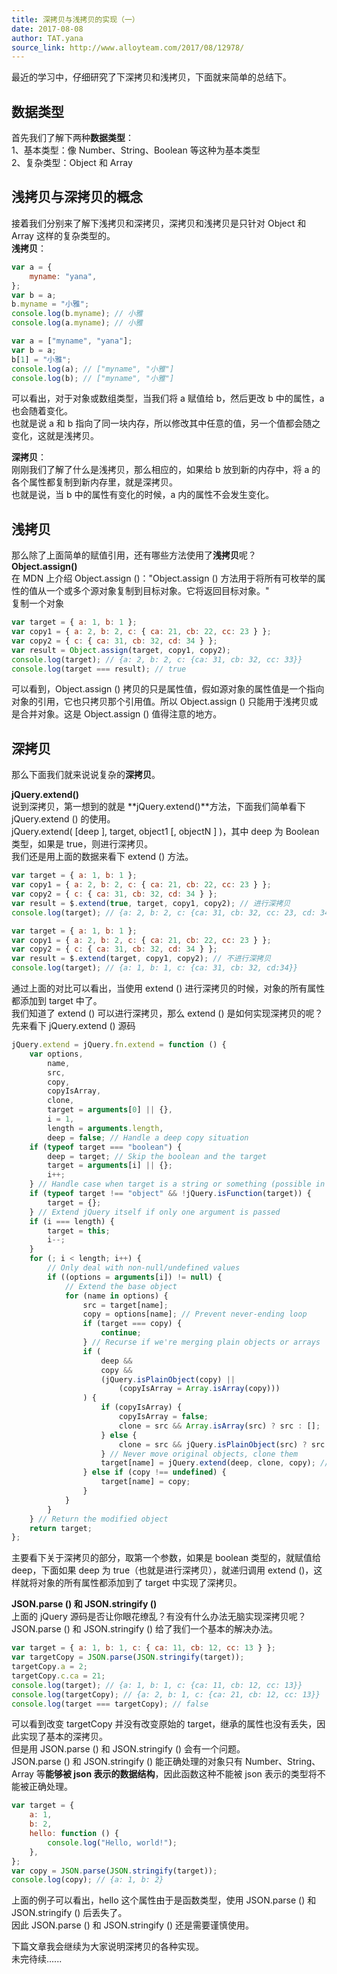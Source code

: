 ```yaml
---
title: 深拷贝与浅拷贝的实现（一）
date: 2017-08-08
author: TAT.yana
source_link: http://www.alloyteam.com/2017/08/12978/
---
```


<!-- {% raw %} - for jekyll -->

最近的学习中，仔细研究了下深拷贝和浅拷贝，下面就来简单的总结下。

## **数据类型**

首先我们了解下两种**数据类型**：  
1、基本类型：像 Number、String、Boolean 等这种为基本类型  
2、复杂类型：Object 和 Array

## **浅拷贝与深拷贝的概念**

接着我们分别来了解下浅拷贝和深拷贝，深拷贝和浅拷贝是只针对 Object 和 Array 这样的复杂类型的。  
**浅拷贝**：

```javascript
var a = {
    myname: "yana",
};
var b = a;
b.myname = "小雅";
console.log(b.myname); // 小雅
console.log(a.myname); // 小雅
```

```javascript
var a = ["myname", "yana"];
var b = a;
b[1] = "小雅";
console.log(a); // ["myname", "小雅"]
console.log(b); // ["myname", "小雅"]
```

可以看出，对于对象或数组类型，当我们将 a 赋值给 b，然后更改 b 中的属性，a 也会随着变化。  
也就是说 a 和 b 指向了同一块内存，所以修改其中任意的值，另一个值都会随之变化，这就是浅拷贝。

**深拷贝**：  
刚刚我们了解了什么是浅拷贝，那么相应的，如果给 b 放到新的内存中，将 a 的各个属性都复制到新内存里，就是深拷贝。  
也就是说，当 b 中的属性有变化的时候，a 内的属性不会发生变化。

## **浅拷贝**

那么除了上面简单的赋值引用，还有哪些方法使用了**浅拷贝**呢？  
**Object.assign()**  
在 MDN 上介绍 Object.assign ()："Object.assign () 方法用于将所有可枚举的属性的值从一个或多个源对象复制到目标对象。它将返回目标对象。"  
复制一个对象

```javascript
var target = { a: 1, b: 1 };
var copy1 = { a: 2, b: 2, c: { ca: 21, cb: 22, cc: 23 } };
var copy2 = { c: { ca: 31, cb: 32, cd: 34 } };
var result = Object.assign(target, copy1, copy2);
console.log(target); // {a: 2, b: 2, c: {ca: 31, cb: 32, cc: 33}}
console.log(target === result); // true
```

可以看到，Object.assign () 拷贝的只是属性值，假如源对象的属性值是一个指向对象的引用，它也只拷贝那个引用值。所以 Object.assign () 只能用于浅拷贝或是合并对象。这是 Object.assign () 值得注意的地方。

## **深拷贝**

那么下面我们就来说说复杂的**深拷贝**。

**jQuery.extend()**  
说到深拷贝，第一想到的就是 **jQuery.extend()**方法，下面我们简单看下 jQuery.extend () 的使用。  
jQuery.extend( \[deep ], target, object1 \[, objectN ] )，其中 deep 为 Boolean 类型，如果是 true，则进行深拷贝。  
我们还是用上面的数据来看下 extend () 方法。

```javascript
var target = { a: 1, b: 1 };
var copy1 = { a: 2, b: 2, c: { ca: 21, cb: 22, cc: 23 } };
var copy2 = { c: { ca: 31, cb: 32, cd: 34 } };
var result = $.extend(true, target, copy1, copy2); // 进行深拷贝
console.log(target); // {a: 2, b: 2, c: {ca: 31, cb: 32, cc: 23, cd: 34}}
```

```javascript
var target = { a: 1, b: 1 };
var copy1 = { a: 2, b: 2, c: { ca: 21, cb: 22, cc: 23 } };
var copy2 = { c: { ca: 31, cb: 32, cd: 34 } };
var result = $.extend(target, copy1, copy2); // 不进行深拷贝
console.log(target); // {a: 1, b: 1, c: {ca: 31, cb: 32, cd:34}}
```

通过上面的对比可以看出，当使用 extend () 进行深拷贝的时候，对象的所有属性都添加到 target 中了。  
我们知道了 extend () 可以进行深拷贝，那么 extend () 是如何实现深拷贝的呢？  
先来看下 jQuery.extend () 源码

```javascript
jQuery.extend = jQuery.fn.extend = function () {
    var options,
        name,
        src,
        copy,
        copyIsArray,
        clone,
        target = arguments[0] || {},
        i = 1,
        length = arguments.length,
        deep = false; // Handle a deep copy situation
    if (typeof target === "boolean") {
        deep = target; // Skip the boolean and the target
        target = arguments[i] || {};
        i++;
    } // Handle case when target is a string or something (possible in deep copy)
    if (typeof target !== "object" && !jQuery.isFunction(target)) {
        target = {};
    } // Extend jQuery itself if only one argument is passed
    if (i === length) {
        target = this;
        i--;
    }
    for (; i < length; i++) {
        // Only deal with non-null/undefined values
        if ((options = arguments[i]) != null) {
            // Extend the base object
            for (name in options) {
                src = target[name];
                copy = options[name]; // Prevent never-ending loop
                if (target === copy) {
                    continue;
                } // Recurse if we're merging plain objects or arrays
                if (
                    deep &&
                    copy &&
                    (jQuery.isPlainObject(copy) ||
                        (copyIsArray = Array.isArray(copy)))
                ) {
                    if (copyIsArray) {
                        copyIsArray = false;
                        clone = src && Array.isArray(src) ? src : [];
                    } else {
                        clone = src && jQuery.isPlainObject(src) ? src : {};
                    } // Never move original objects, clone them
                    target[name] = jQuery.extend(deep, clone, copy); // Don't bring in undefined values
                } else if (copy !== undefined) {
                    target[name] = copy;
                }
            }
        }
    } // Return the modified object
    return target;
};
```

主要看下关于深拷贝的部分，取第一个参数，如果是 boolean 类型的，就赋值给 deep，下面如果 deep 为 true（也就是进行深拷贝），就递归调用 extend ()，这样就将对象的所有属性都添加到了 target 中实现了深拷贝。

**JSON.parse () 和 JSON.stringify ()**  
上面的 jQuery 源码是否让你眼花缭乱？有没有什么办法无脑实现深拷贝呢？JSON.parse () 和 JSON.stringify () 给了我们一个基本的解决办法。

```javascript
var target = { a: 1, b: 1, c: { ca: 11, cb: 12, cc: 13 } };
var targetCopy = JSON.parse(JSON.stringify(target));
targetCopy.a = 2;
targetCopy.c.ca = 21;
console.log(target); // {a: 1, b: 1, c: {ca: 11, cb: 12, cc: 13}}
console.log(targetCopy); // {a: 2, b: 1, c: {ca: 21, cb: 12, cc: 13}}
console.log(target === targetCopy); // false
```

可以看到改变 targetCopy 并没有改变原始的 target，继承的属性也没有丢失，因此实现了基本的深拷贝。  
但是用 JSON.parse () 和 JSON.stringify () 会有一个问题。  
JSON.parse () 和 JSON.stringify () 能正确处理的对象只有 Number、String、Array 等**能够被 json 表示的数据结构**，因此函数这种不能被 json 表示的类型将不能被正确处理。

```javascript
var target = {
    a: 1,
    b: 2,
    hello: function () {
        console.log("Hello, world!");
    },
};
var copy = JSON.parse(JSON.stringify(target));
console.log(copy); // {a: 1, b: 2}
```

上面的例子可以看出，hello 这个属性由于是函数类型，使用 JSON.parse () 和 JSON.stringify () 后丢失了。  
因此 JSON.parse () 和 JSON.stringify () 还是需要谨慎使用。

下篇文章我会继续为大家说明深拷贝的各种实现。  
未完待续......

<!-- {% endraw %} - for jekyll -->